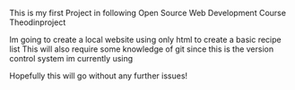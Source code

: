 This is my first Project in following Open Source Web Development Course Theodinproject

Im going to create a local website using only html to create a basic recipe list
This will also require some knowledge of git since this is the version control system im currently using

Hopefully this will go without any further issues!
